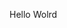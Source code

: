 Hello Wolrd












































































































































































































































































































































































































































